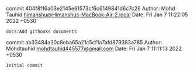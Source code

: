 commit 404f8f16a03e2145e61573cf6c6149841d6c7c26
Author: Mohd Tauhid <himanshu@Himanshus-MacBook-Air-2.local>
Date:   Fri Jan 7 11:22:05 2022 +0530

    docs:Add githooks documents

commit ab33484a30c8eba65a21c5cf1a7afd879383a785
Author: Mohdtauhid <mohdtauhid445577@gmail.com>
Date:   Fri Jan 7 11:11:13 2022 +0530

    Initial commit
